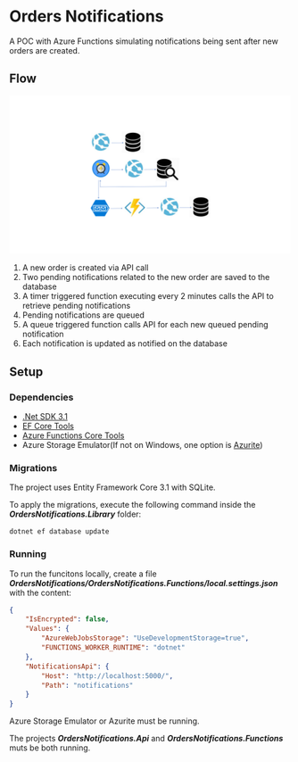 # Orders Notifications

A POC with Azure Functions simulating notifications being sent after new orders are created.

## Flow

![alt text](https://github.com/guiportooo/orders-notifications/raw/master/Diagram.png "Diagram")

1. A new order is created via API call
2. Two pending notifications related to the new order are saved to the database
2. A timer triggered function executing every 2 minutes calls the API to retrieve pending notifications
3. Pending notifications are queued
4. A queue triggered function calls API for each new queued pending notification
5. Each notification is updated as notified on the database

## Setup

### Dependencies

- [.Net SDK 3.1](https://dotnet.microsoft.com/download/dotnet-core/3.1)
- [EF Core Tools](https://docs.microsoft.com/en-us/ef/core/miscellaneous/cli/dotnet)
- [Azure Functions Core Tools](https://github.com/Azure/azure-functions-core-tools)
- Azure Storage Emulator(If not on Windows, one option is [Azurite](https://github.com/Azure/Azurite))

### Migrations

The project uses Entity Framework Core 3.1 with SQLite.

To apply the migrations, execute the following command inside the ***OrdersNotifications.Library*** folder:

```
dotnet ef database update
```

### Running

To run the funcitons locally, create a file ***OrdersNotifications/OrdersNotifications.Functions/local.settings.json*** with the content:

```json
{
    "IsEncrypted": false,
    "Values": {
        "AzureWebJobsStorage": "UseDevelopmentStorage=true",
        "FUNCTIONS_WORKER_RUNTIME": "dotnet"
    },
    "NotificationsApi": {
        "Host": "http://localhost:5000/",
        "Path": "notifications"
    }
}
```

Azure Storage Emulator or Azurite must be running.

The projects ***OrdersNotifications.Api*** and ***OrdersNotifications.Functions*** muts be both running.